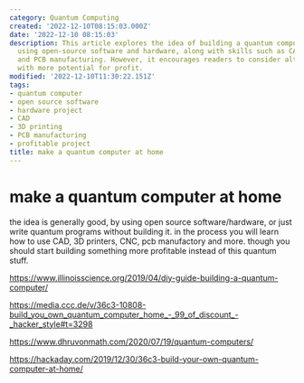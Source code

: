 ```yaml
---
category: Quantum Computing
created: '2022-12-10T08:15:03.000Z'
date: '2022-12-10 08:15:03'
description: This article explores the idea of building a quantum computer at home
  using open-source software and hardware, along with skills such as CAD, 3D printing,
  and PCB manufacturing. However, it encourages readers to consider alternative projects
  with more potential for profit.
modified: '2022-12-10T11:30:22.151Z'
tags:
- quantum computer
- open source software
- hardware project
- CAD
- 3D printing
- PCB manufacturing
- profitable project
title: make a quantum computer at home
---
```


# make a quantum computer at home

the idea is generally good, by using open source software/hardware, or just write quantum programs without building it. in the process you will learn how to use CAD, 3D printers, CNC, pcb manufactory and more. though you should start building something more profitable instead of this quantum stuff.

https://www.illinoisscience.org/2019/04/diy-guide-building-a-quantum-computer/
 
https://media.ccc.de/v/36c3-10808-build_you_own_quantum_computer_home_-_99_of_discount_-_hacker_style#t=3298
 
https://www.dhruvonmath.com/2020/07/19/quantum-computers/
 
https://hackaday.com/2019/12/30/36c3-build-your-own-quantum-computer-at-home/
